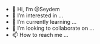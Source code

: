 - 👋 Hi, I’m @Seydem
- 👀 I’m interested in ...
- 🌱 I’m currently learning ...
- 💞️ I’m looking to collaborate on ...
- 📫 How to reach me ...

<!---
Seydem/Seydem is a ✨ special ✨ repository because its `README.md` (this file) appears on your GitHub profile.
You can click the Preview link to take a look at your changes.
--->
